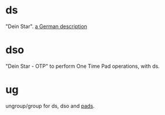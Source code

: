 # ds
"Dein Star". [a German description](https://kryptografie.de/kryptografie/chiffre/dein-star.htm)

# dso
"Dein Star - OTP" to perform One Time Pad operations, with ds.

# ug
ungroup/group for ds, dso and [pads](https://github.com/stefanclaas/pads).
